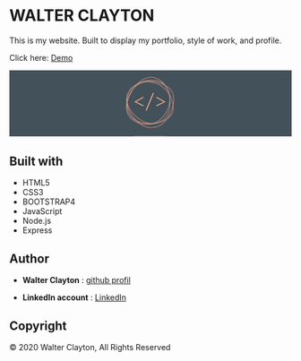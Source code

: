 # WALTER CLAYTON

This is my website.
 Built to display my portfolio, style of work, and profile. 

Click here: [Demo](http://walterclayton.com/)

![capture](./public/images/background.gif)

## Built with

* HTML5
* CSS3
* BOOTSTRAP4
* JavaScript
* Node.js
* Express

## Author

* **Walter Clayton** : [github profil](https://github.com/walter-clayton)

* **LinkedIn account** : [LinkedIn](https://www.linkedin.com/in/walter-clayton-2b50b4191/)

## Copyright

<p>&copy; 2020 Walter Clayton, All Rights Reserved<p>